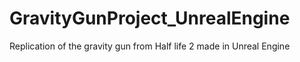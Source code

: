 # GravityGunProject_UnrealEngine
Replication of the gravity gun from Half life 2 made in Unreal Engine
